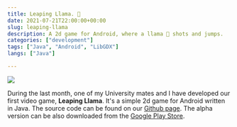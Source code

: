 ```yaml
---
title: Leaping Llama. 🦙
date: 2021-07-21T22:00:00+00:00
slug: leaping-llama
description: A 2d game for Android, where a llama 🦙 shots and jumps.
categories: ["development"]
tags: ["Java", "Android", "LibGDX"]
langs: ["Java"]

---
```

![](/uploads/gameLogo.png)  



During the last month, one of my University mates and I have developed our first video game, __Leaping Llama__.  It's a simple 2d game for Android written in Java. The source code can be found on our [Github page](https://github.com/overloadedllama/leapingllama). The alpha version can be also downloaded from the [Google Play Store](https://play.google.com/store/apps/details?id=com.overloadedllama.leapingllama).

